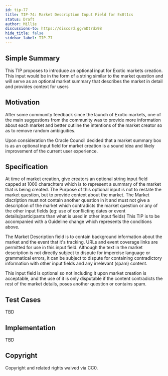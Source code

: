 ```yaml
---
id: tip-77
title: TIP-74: Market Description Input Field for Ex0t1cs
status: Draft
author: Millie
discussions-to: https://discord.gg/nDtrdx9B
hide_title: false
sidebar_label: TIP-77
---
```


## Simple Summary
 
This TIP proposes to introduce an optional input for Exotic markets creation. This input would be in the form of a string similar to the market question and will serve as an optional market summary that describes the market in detail and provides context for users
 
## Motivation

After some community feedback since the launch of Exotic markets, one of the main suggestions from the community was to provide more information about each market and better outline the intentions of the market creator so as to remove random ambiguities.

Upon consideration the Oracle Council decided that a market summary box is as an optional input field for market creation is a sound idea and likely improvement of the current user experience. 


## Specification

At time of market creation, give creators an optional string input field capped at 1000 charachters which is to represent a summary of the market that is being created. 
The Purpose of this optional input is not to restate the market question, but to provide context about the market. The Market discription must not contain another question in it and must not give a description of the market which contradicts the market question or any of the other input fields (eg: use of conflicting dates or event details/participants than what is used in other input fields) 
This TIP is to be accompanied with a Guideline change which represents the conditions above.

The Market Description field is to contain background information about the market and the event that it's tracking. URLs and event coverage links are permitted for use in this input field.
Although the text in the market description is not directly subject to dispute for impercise language or grammatical errors, it can be subject to dispute for containing contradictory information with other input fields and any irrelevant (spam) content.

This input field is optional so not including it upon market creation is acceptable, and the use of it is only disputable if the content contradicts the rest of the market details, poses another question or contains spam.

## Test Cases
TBD

## Implementation
TBD

## Copyright
 
Copyright and related rights waived via CC0.
